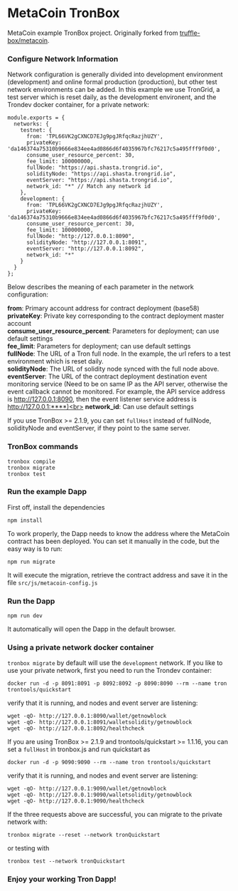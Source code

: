 # MetaCoin TronBox

MetaCoin example TronBox project. Originally forked from [truffle-box/metacoin](https://github.com/truffle-box/metacoin-box).



### Configure Network Information

Network configuration is generally divided into development environment (development) and online formal production (production), but other test network environments can be added.
In this example we use TronGrid, a test server which is reset daily, as the development environent, and the Trondev docker container, for a private network:

```
module.exports = {
  networks: {
    testnet: {
      from: 'TPL66VK2gCXNCD7EJg9pgJRfqcRazjhUZY',
      privateKey: 'da146374a75310b9666e834ee4ad0866d6f4035967bfc76217c5a495fff9f0d0',
      consume_user_resource_percent: 30,
      fee_limit: 100000000,
      fullNode: "https://api.shasta.trongrid.io",
      solidityNode: "https://api.shasta.trongrid.io",
      eventServer: "https://api.shasta.trongrid.io",
      network_id: "*" // Match any network id
    },
    development: {
      from: 'TPL66VK2gCXNCD7EJg9pgJRfqcRazjhUZY',
      privateKey: 'da146374a75310b9666e834ee4ad0866d6f4035967bfc76217c5a495fff9f0d0',
      consume_user_resource_percent: 30,
      fee_limit: 100000000,
      fullNode: "http://127.0.0.1:8090",
      solidityNode: "http://127.0.0.1:8091",
      eventServer: "http://127.0.0.1:8092",
      network_id: "*"
    }
  }
};
```

Below describes the meaning of each parameter in the network configuration:<br>

**from**: Primary account address for contract deployment (base58)<br>
**privateKey**: Private key corresponding to the contract deployment master account<br>
**consume_user_resource_percent**: Parameters for deployment; can use default settings<br>
**fee_limit**: Parameters for deployment; can use default settings<br>
**fullNode**: The URL of a Tron full node. In the example, the url refers to a test environment which is reset daily.<br>
**solidityNode**: The URL of solidity node synced with the full node above.<br>
**eventServer**: The URL of the contract deployment destination event monitoring service (Need to be on same IP as the API server, otherwise the event callback cannot be monitored. For example, the API service address is http://127.0.0.1:8090, then the event listener service address is http://127.0.0.1:****)<br>
**network_id**: Can use default settings<br>

If you use TronBox >= 2.1.9, you can set `fullHost` instead of fullNode, solidityNode and eventServer, if they point to the same server.

### TronBox commands
```
tronbox compile
tronbox migrate
tronbox test
```

### Run the example Dapp
First off, install the dependencies
```
npm install
```

To work properly, the Dapp needs to know the address where the MetaCoin contract has been deployed. You can set it manually in the code, but the easy way is to run:

```
npm run migrate
```
It will execute the migration, retrieve the contract address and save it in the file `src/js/metacoin-config.js`


### Run the Dapp
```
npm run dev
```
It automatically will open the Dapp in the default browser.


### Using a private network docker container

`tronbox migrate` by default will use the `development` network. If you like to use your private network, first you need to run the Trondev container:
```
docker run -d -p 8091:8091 -p 8092:8092 -p 8090:8090 --rm --name tron trontools/quickstart
```
verify that it is running, and nodes and event server are listening:
```
wget -qO- http://127.0.0.1:8090/wallet/getnowblock
wget -qO- http://127.0.0.1:8091/walletsolidity/getnowblock
wget -qO- http://127.0.0.1:8092/healthcheck
```

If you are using TronBox >= 2.1.9 and trontools/quickstart >= 1.1.16, you can set a `fullHost` in tronbox.js and run quickstart as
```
docker run -d -p 9090:9090 --rm --name tron trontools/quickstart
```
verify that it is running, and nodes and event server are listening:
```
wget -qO- http://127.0.0.1:9090/wallet/getnowblock
wget -qO- http://127.0.0.1:9090/walletsolidity/getnowblock
wget -qO- http://127.0.0.1:9090/healthcheck
```


If the three requests above are successful, you can migrate to the private network with:
```
tronbox migrate --reset --network tronQuickstart
```
or testing with
```
tronbox test --network tronQuickstart
```

### Enjoy your working Tron Dapp!



